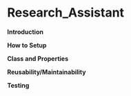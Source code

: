 # Research_Assistant

**Introduction**

**How to Setup**

**Class and Properties**

**Reusability/Maintainability**

**Testing**


